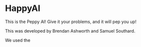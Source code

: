 HappyAI
=======

This is the Peppy AI! Give it your problems, and it will pep you up!

This was developed by Brendan Ashworth and Samuel Southard.

We used the 
